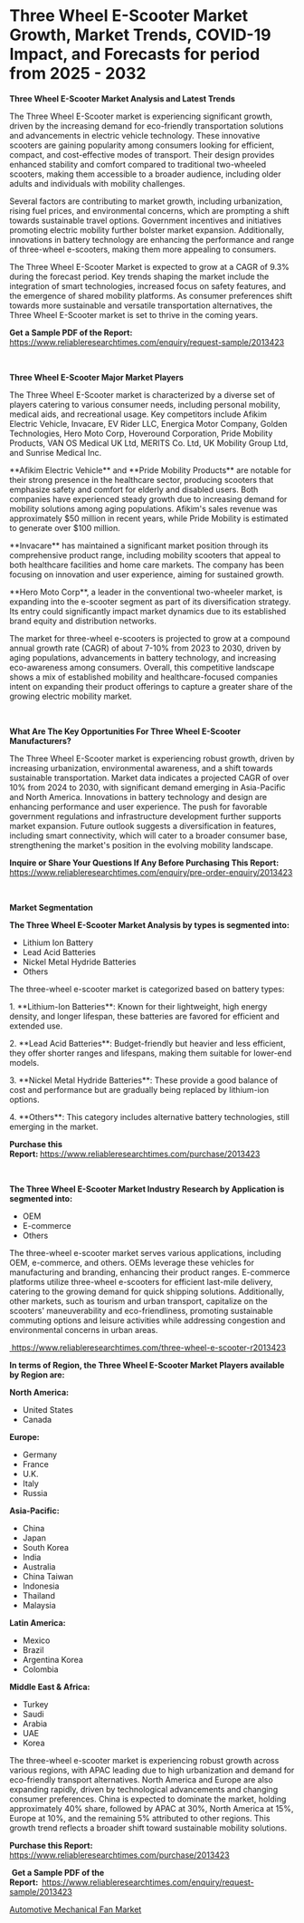 <p><h1>Three Wheel E-Scooter Market Growth, Market Trends, COVID-19 Impact, and Forecasts for period from 2025 - 2032</h1></p><p><strong>Three Wheel E-Scooter Market Analysis and Latest Trends</strong></p>
<p><p>The Three Wheel E-Scooter market is experiencing significant growth, driven by the increasing demand for eco-friendly transportation solutions and advancements in electric vehicle technology. These innovative scooters are gaining popularity among consumers looking for efficient, compact, and cost-effective modes of transport. Their design provides enhanced stability and comfort compared to traditional two-wheeled scooters, making them accessible to a broader audience, including older adults and individuals with mobility challenges.</p><p>Several factors are contributing to market growth, including urbanization, rising fuel prices, and environmental concerns, which are prompting a shift towards sustainable travel options. Government incentives and initiatives promoting electric mobility further bolster market expansion. Additionally, innovations in battery technology are enhancing the performance and range of three-wheel e-scooters, making them more appealing to consumers.</p><p>The Three Wheel E-Scooter Market is expected to grow at a CAGR of 9.3% during the forecast period. Key trends shaping the market include the integration of smart technologies, increased focus on safety features, and the emergence of shared mobility platforms. As consumer preferences shift towards more sustainable and versatile transportation alternatives, the Three Wheel E-Scooter market is set to thrive in the coming years.</p></p>
<p><strong>Get a Sample PDF of the Report:&nbsp;</strong> <a href="https://www.reliableresearchtimes.com/enquiry/request-sample/2013423?utm_campaign=3087&utm_medium=2&utm_source=Github&utm_content=ia&utm_term=31032025&utm_id=three-wheel-e-scooter">https://www.reliableresearchtimes.com/enquiry/request-sample/2013423</a></p>
<p>&nbsp;</p>
<p><strong>Three Wheel E-Scooter Major Market Players</strong></p>
<p><p>The Three Wheel E-Scooter market is characterized by a diverse set of players catering to various consumer needs, including personal mobility, medical aids, and recreational usage. Key competitors include Afikim Electric Vehicle, Invacare, EV Rider LLC, Energica Motor Company, Golden Technologies, Hero Moto Corp, Hoveround Corporation, Pride Mobility Products, VAN OS Medical UK Ltd, MERITS Co. Ltd, UK Mobility Group Ltd, and Sunrise Medical Inc.</p><p>**Afikim Electric Vehicle** and **Pride Mobility Products** are notable for their strong presence in the healthcare sector, producing scooters that emphasize safety and comfort for elderly and disabled users. Both companies have experienced steady growth due to increasing demand for mobility solutions among aging populations. Afikim's sales revenue was approximately $50 million in recent years, while Pride Mobility is estimated to generate over $100 million.</p><p>**Invacare** has maintained a significant market position through its comprehensive product range, including mobility scooters that appeal to both healthcare facilities and home care markets. The company has been focusing on innovation and user experience, aiming for sustained growth.</p><p>**Hero Moto Corp**, a leader in the conventional two-wheeler market, is expanding into the e-scooter segment as part of its diversification strategy. Its entry could significantly impact market dynamics due to its established brand equity and distribution networks.</p><p>The market for three-wheel e-scooters is projected to grow at a compound annual growth rate (CAGR) of about 7-10% from 2023 to 2030, driven by aging populations, advancements in battery technology, and increasing eco-awareness among consumers. Overall, this competitive landscape shows a mix of established mobility and healthcare-focused companies intent on expanding their product offerings to capture a greater share of the growing electric mobility market.</p></p>
<p>&nbsp;</p>
<p><strong>What Are The Key Opportunities For Three Wheel E-Scooter Manufacturers?</strong></p>
<p><p>The Three Wheel E-Scooter market is experiencing robust growth, driven by increasing urbanization, environmental awareness, and a shift towards sustainable transportation. Market data indicates a projected CAGR of over 10% from 2024 to 2030, with significant demand emerging in Asia-Pacific and North America. Innovations in battery technology and design are enhancing performance and user experience. The push for favorable government regulations and infrastructure development further supports market expansion. Future outlook suggests a diversification in features, including smart connectivity, which will cater to a broader consumer base, strengthening the market's position in the evolving mobility landscape.</p></p>
<p><strong>Inquire or Share Your Questions If Any Before Purchasing This Report:</strong> <a href="https://www.reliableresearchtimes.com/enquiry/pre-order-enquiry/2013423?utm_campaign=3087&utm_medium=2&utm_source=Github&utm_content=ia&utm_term=31032025&utm_id=three-wheel-e-scooter">https://www.reliableresearchtimes.com/enquiry/pre-order-enquiry/2013423</a></p>
<p>&nbsp;</p>
<p><strong>Market Segmentation</strong></p>
<p><strong>The Three Wheel E-Scooter Market Analysis by types is segmented into:</strong></p>
<p><ul><li>Lithium Ion Battery</li><li>Lead Acid Batteries</li><li>Nickel Metal Hydride Batteries</li><li>Others</li></ul></p>
<p><p>The three-wheel e-scooter market is categorized based on battery types: </p><p>1. **Lithium-Ion Batteries**: Known for their lightweight, high energy density, and longer lifespan, these batteries are favored for efficient and extended use. </p><p>2. **Lead Acid Batteries**: Budget-friendly but heavier and less efficient, they offer shorter ranges and lifespans, making them suitable for lower-end models. </p><p>3. **Nickel Metal Hydride Batteries**: These provide a good balance of cost and performance but are gradually being replaced by lithium-ion options. </p><p>4. **Others**: This category includes alternative battery technologies, still emerging in the market.</p></p>
<p><strong>Purchase this Report:&nbsp;</strong><a href="https://www.reliableresearchtimes.com/purchase/2013423?utm_campaign=3087&utm_medium=2&utm_source=Github&utm_content=ia&utm_term=31032025&utm_id=three-wheel-e-scooter">https://www.reliableresearchtimes.com/purchase/2013423</a></p>
<p>&nbsp;</p>
<p><strong>The Three Wheel E-Scooter Market Industry Research by Application is segmented into:</strong></p>
<p><ul><li>OEM</li><li>E-commerce</li><li>Others</li></ul></p>
<p><p>The three-wheel e-scooter market serves various applications, including OEM, e-commerce, and others. OEMs leverage these vehicles for manufacturing and branding, enhancing their product ranges. E-commerce platforms utilize three-wheel e-scooters for efficient last-mile delivery, catering to the growing demand for quick shipping solutions. Additionally, other markets, such as tourism and urban transport, capitalize on the scooters' maneuverability and eco-friendliness, promoting sustainable commuting options and leisure activities while addressing congestion and environmental concerns in urban areas.</p></p>
<p><a href="https://www.reliableresearchtimes.com/three-wheel-e-scooter-r2013423?utm_campaign=3087&utm_medium=2&utm_source=Github&utm_content=ia&utm_term=31032025&utm_id=three-wheel-e-scooter">&nbsp;https://www.reliableresearchtimes.com/three-wheel-e-scooter-r2013423</a></p>
<p><strong>In terms of Region, the Three Wheel E-Scooter Market Players available by Region are:</strong></p>
<p>
    <p> <strong> North America: </strong>
        <ul>
            <li>United States</li>
            <li>Canada</li>
        </ul>
        </p> 
    <p> <strong> Europe: </strong>
        <ul>
            <li>Germany</li>
            <li>France</li>
            <li>U.K.</li>
            <li>Italy</li>
            <li>Russia</li>
        </ul>
        </p> 
    <p> <strong> Asia-Pacific: </strong>
        <ul>
            <li>China</li>
            <li>Japan</li>
            <li>South Korea</li>
            <li>India</li>
            <li>Australia</li>
            <li>China Taiwan</li>
            <li>Indonesia</li>
            <li>Thailand</li>
            <li>Malaysia</li>
        </ul>
        </p> 
    <p> <strong> Latin America: </strong>
        <ul>
            <li>Mexico</li>
            <li>Brazil</li>
            <li>Argentina Korea</li>
            <li>Colombia</li>
        </ul>
        </p> 
    <p> <strong> Middle East & Africa: </strong>
        <ul>
            <li>Turkey</li>
            <li>Saudi</li>
            <li>Arabia</li>
            <li>UAE</li>
            <li>Korea</li>
        </ul>
    </p>
    </p>
<p><p>The three-wheel e-scooter market is experiencing robust growth across various regions, with APAC leading due to high urbanization and demand for eco-friendly transport alternatives. North America and Europe are also expanding rapidly, driven by technological advancements and changing consumer preferences. China is expected to dominate the market, holding approximately 40% share, followed by APAC at 30%, North America at 15%, Europe at 10%, and the remaining 5% attributed to other regions. This growth trend reflects a broader shift toward sustainable mobility solutions.</p></p>
<p><strong>Purchase this Report: </strong><a href="https://www.reliableresearchtimes.com/purchase/2013423?utm_campaign=3087&utm_medium=2&utm_source=Github&utm_content=ia&utm_term=31032025&utm_id=three-wheel-e-scooter">https://www.reliableresearchtimes.com/purchase/2013423</a></p>
<p>&nbsp;<strong>Get a Sample PDF of the Report:&nbsp;&nbsp;</strong><a href="https://www.reliableresearchtimes.com/enquiry/request-sample/2013423?utm_campaign=3087&utm_medium=2&utm_source=Github&utm_content=ia&utm_term=31032025&utm_id=three-wheel-e-scooter">https://www.reliableresearchtimes.com/enquiry/request-sample/2013423</a></p>
<p><strong></strong></p>
<p><p><a href="https://github.com/doljanzwald/Market-Research-Report-List-1/blob/main/automotive-mechanical-fan-market.md?utm_campaign=3087&utm_medium=2&utm_source=Github&utm_content=ia&utm_term=31032025&utm_id=three-wheel-e-scooter">Automotive Mechanical Fan Market</a></p></p>